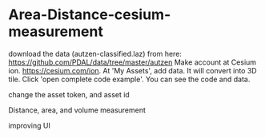 # Area-Distance-cesium-measurement

download the data (autzen-classified.laz) from here: https://github.com/PDAL/data/tree/master/autzen
Make account at Cesium ion. https://cesium.com/ion. 
At 'My Assets', add data. It will convert into 3D tile.
Click 'open complete code example'. You can see the code and data.


change the asset token, and asset id 

Distance, area, and volume measurement 

improving UI
